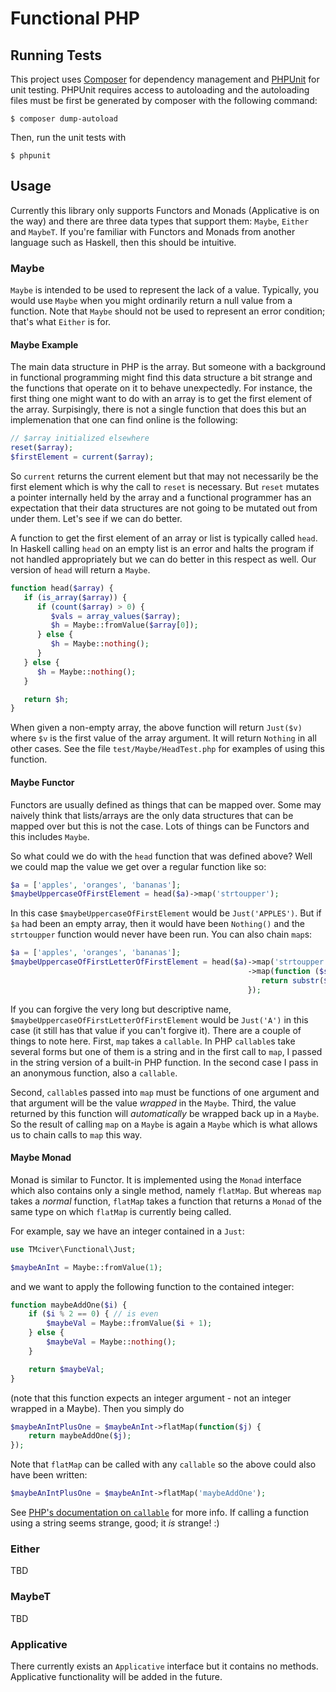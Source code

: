 # Functional PHP

## Running Tests

This project uses [Composer](getcomposer.org) for dependency management and
[PHPUnit](phpunit.de) for unit testing.  PHPUnit requires access to autoloading
and the autoloading files must be first be generated by composer with the
following command:

    $ composer dump-autoload

Then, run the unit tests with

    $ phpunit

## Usage

Currently this library only supports Functors and Monads (Applicative is on the
way) and there are three data types that support them: `Maybe`, `Either` and
`MaybeT`.  If you're familiar with Functors and Monads from another language
such as Haskell, then this should be intuitive.

### Maybe

`Maybe` is intended to be used to represent the lack of a value.  Typically, you
would use `Maybe` when you might ordinarily return a null value from a
function.  Note that `Maybe` should not be used to represent an error condition;
that's what `Either` is for.

#### Maybe Example

The main data structure in PHP is the array.  But someone with a background in
functional programming might find this data structure a bit strange and the
functions that operate on it to behave unexpectedly.  For instance, the first
thing one might want to do with an array is to get the first element of the
array.  Surpisingly, there is not a single function that does this but an
implemenation that one can find online is the following:

```php
// $array initialized elsewhere
reset($array);
$firstElement = current($array);
```

So `current` returns the current element but that may not necessarily be the
first element which is why the call to `reset` is necessary.  But `reset`
mutates a pointer internally held by the array and a functional programmer has
an expectation that their data structures are not going to be mutated out from
under them.  Let's see if we can do better.

A function to get the first element of an array or list is typically called
`head`.  In Haskell calling `head` on an empty list is an error and halts the
program if not handled appropriately but we can do better in this respect as
well.  Our version of `head` will return a `Maybe`.

```php
function head($array) {
   if (is_array($array)) {
      if (count($array) > 0) {
	     $vals = array_values($array);
	     $h = Maybe::fromValue($array[0]);
	  } else {
	     $h = Maybe::nothing();
	  }
   } else {
      $h = Maybe::nothing();
   }

   return $h;
}
```

When given a non-empty array, the above function will return `Just($v)` where
`$v` is the first value of the array argument.  It will return `Nothing` in all
other cases.  See the file `test/Maybe/HeadTest.php` for examples of using this
function.

#### Maybe Functor

Functors are usually defined as things that can be mapped over.  Some may
naively think that lists/arrays are the only data structures that can be mapped
over but this is not the case.  Lots of things can be Functors and this includes
`Maybe`.

So what could we do with the `head` function that was defined above?  Well we
could map the value we get over a regular function like so:

```php
$a = ['apples', 'oranges', 'bananas'];
$maybeUppercaseOfFirstElement = head($a)->map('strtoupper');
```

In this case `$maybeUppercaseOfFirstElement` would be `Just('APPLES')`.  But if
`$a` had been an empty array, then it would have been `Nothing()` and the
`strtoupper` function would never have been run.  You can also chain `map`s:

```php
$a = ['apples', 'oranges', 'bananas'];
$maybeUppercaseOfFirstLetterOfFirstElement = head($a)->map('strtoupper')
                                                     ->map(function ($str) {
													    return substr($str, 0, 1);
													 });
```

If you can forgive the very long but descriptive name,
`$maybeUppercaseOfFirstLetterOfFirstElement` would be `Just('A')` in this case
(it still has that value if you can't forgive it).  There are a couple of things
to note here.  First, `map` takes a `callable`.  In PHP `callable`s take
several forms but one of them is a string and in the first call to `map`, I
passed in the string version of a built-in PHP function.  In the second case I
pass in an anonymous function, also a `callable`.

Second, `callable`s passed into `map` must be functions of one argument and
that argument will be the value _wrapped_ in the `Maybe`.  Third, the value
returned by this function will _automatically_ be wrapped back up in a `Maybe`.
So the result of calling `map` on a `Maybe` is again a `Maybe` which is what
allows us to chain calls to `map` this way.

#### Maybe Monad

Monad is similar to Functor.  It is implemented using the `Monad` interface
which also contains only a single method, namely `flatMap`.  But whereas `map`
takes a _normal_ function, `flatMap` takes a function that returns a `Monad` of the
same type on which `flatMap` is currently being called.

For example, say we have an integer contained in a `Just`:

```php
use TMciver\Functional\Just;

$maybeAnInt = Maybe::fromValue(1);
```

and we want to apply the following function to the contained integer:

```php
function maybeAddOne($i) {
    if ($i % 2 == 0) { // is even
	    $maybeVal = Maybe::fromValue($i + 1);
	} else {
	    $maybeVal = Maybe::nothing();
	}

    return $maybeVal;
}
```

(note that this function expects an integer argument - not an integer wrapped in
a Maybe).  Then you simply do

```php
$maybeAnIntPlusOne = $maybeAnInt->flatMap(function($j) {
	return maybeAddOne($j);
});
```

Note that `flatMap` can be called with any `callable` so the above could also have
been written:

```php
$maybeAnIntPlusOne = $maybeAnInt->flatMap('maybeAddOne');
```

See
[PHP's documentation on `callable`](http://php.net/manual/en/language.types.callable.php)
for more info.  If calling a function using a string seems strange, good; it
*is* strange! :)

### Either

TBD

### MaybeT

TBD

### Applicative

There currently exists an `Applicative` interface but it contains no methods.
Applicative functionality will be added in the future.
